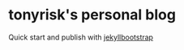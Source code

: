 # tonyrisk's personal blog

Quick start and publish with [jekyllbootstrap](http://jekyllbootstrap.com)
